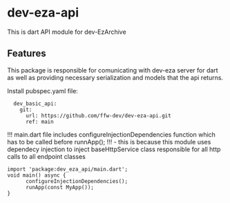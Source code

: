 # dev-eza-api
This is dart API module for dev-EzArchive

## Features

This package is responsible for comunicating with dev-eza server for dart as well as providing necessary serialization and models that the api returns.

Install pubspec.yaml file:
```
  dev_basic_api:
    git:
      url: https://github.com/ffw-dev/dev-eza-api.git
      ref: main
```


!!! main.dart file includes configureInjectionDependencies function which has to be called before runnApp(); !!! - this is because this module uses dependecy injection to inject baseHttpService class responsible for all http calls to all endpoint classes

```
import 'package:dev_eza_api/main.dart';
void main() async {
      configureInjectionDependencies();
      runApp(const MyApp());
}
